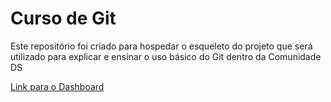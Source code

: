 # Curso de Git
Este repositório foi criado para hospedar o esqueleto do projeto que será utilizado para explicar e ensinar o uso básico do Git dentro da Comunidade DS

[Link para o Dashboard](https://cdscursogit-je4nirrfxrmagueot8ck57.streamlit.app/)